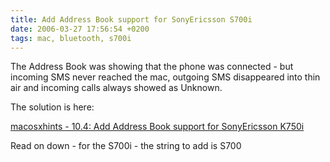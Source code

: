 ```yaml
---
title: Add Address Book support for SonyEricsson S700i
date: 2006-03-27 17:56:54 +0200
tags: mac, bluetooth, s700i
---
```


The Address Book was showing that the phone was connected - but incoming SMS never reached the mac, outgoing SMS disappeared into thin air and incoming calls always showed as Unknown.

The solution is here:

[macosxhints - 10.4: Add Address Book support for SonyEricsson K750i](http://hints.macworld.com/article.php?story=20050731124746116)

Read on down - for the S700i - the string to add is S700
